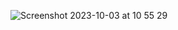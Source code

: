 ![Screenshot 2023-10-03 at 10 55 29](https://github.com/fac28/bookmarks/assets/59057287/4c83fbb1-8a05-4adb-a2a9-29bb88c71ffa)
